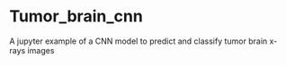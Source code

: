 # Tumor_brain_cnn
A jupyter example of a CNN model to predict and classify tumor brain x-rays images
